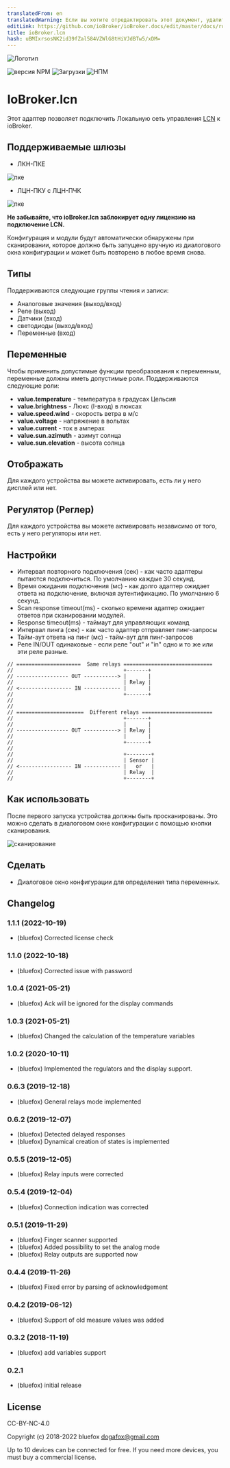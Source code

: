 ```yaml
---
translatedFrom: en
translatedWarning: Если вы хотите отредактировать этот документ, удалите поле «translationFrom», в противном случае этот документ будет снова автоматически переведен
editLink: https://github.com/ioBroker/ioBroker.docs/edit/master/docs/ru/adapterref/iobroker.lcn/README.md
title: ioBroker.lcn
hash: uBMIxrsosNK2id39fZal584VZWlG8tHiVJdBTw5/xDM=
---
```

![Логотип](../../../en/adapterref/iobroker.lcn/admin/lcn.png)

![версия NPM](http://img.shields.io/npm/v/iobroker.lcn.svg)
![Загрузки](https://img.shields.io/npm/dm/iobroker.lcn.svg)
![НПМ](https://nodei.co/npm/iobroker.lcn.png?downloads=true)

# IoBroker.lcn
Этот адаптер позволяет подключить Локальную сеть управления [LCN](https://www.lcn.eu/) к ioBroker.

## Поддерживаемые шлюзы
- ЛКН-ПКЕ

![пке](../../../en/adapterref/iobroker.lcn/img/lcn-pke.png)

- ЛЦН-ПКУ с ЛЦН-ПЧК

![пке](../../../en/adapterref/iobroker.lcn/img/lcn-pku.png)

**Не забывайте, что ioBroker.lcn заблокирует одну лицензию на подключение LCN.**

Конфигурация и модули будут автоматически обнаружены при сканировании, которое должно быть запущено вручную из диалогового окна конфигурации и может быть повторено в любое время снова.

## Типы
Поддерживаются следующие группы чтения и записи:

- Аналоговые значения (выход/вход)
- Реле (выход)
- Датчики (вход)
- светодиоды (выход/вход)
- Переменные (вход)

## Переменные
Чтобы применить допустимые функции преобразования к переменным, переменные должны иметь допустимые роли. Поддерживаются следующие роли:

- **value.temperature** - температура в градусах Цельсия
- **value.brightness** - Люкс (I-вход) в люксах
- **value.speed.wind** - скорость ветра в м/с
- **value.voltage** - напряжение в вольтах
- **value.current** - ток в амперах
- **value.sun.azimuth** - азимут солнца
- **value.sun.elevation** - высота солнца

## Отображать
Для каждого устройства вы можете активировать, есть ли у него дисплей или нет.

## Регулятор (Реглер)
Для каждого устройства вы можете активировать независимо от того, есть у него регуляторы или нет.

## Настройки
- Интервал повторного подключения (сек) - как часто адаптеры пытаются подключиться. По умолчанию каждые 30 секунд.
- Время ожидания подключения (мс) - как долго адаптер ожидает ответа на подключение, включая аутентификацию. По умолчанию 6 секунд.
- Scan response timeout(ms) - сколько времени адаптер ожидает ответов при сканировании модулей.
- Response timeout(ms) - таймаут для управляющих команд
- Интервал пинга (сек) - как часто адаптер отправляет пинг-запросы
- Тайм-аут ответа на пинг (мс) - тайм-аут для пинг-запросов
- Реле IN/OUT одинаковые - если реле "out" и "in" одно и то же или эти реле разные.

```
// =====================  Same relays =============================
//                                    +-------+
// ----------------- OUT -----------> |       |
//                                    | Relay |
// <----------------- IN ------------ |       |
//                                    +-------+
//
//
// ======================  Different relays =======================
//                                    +-------+
//                                    |       |
// ----------------- OUT -----------> | Relay |
//                                    |       |
//                                    +-------+
//
//                                    +--------+
//                                    | Sensor |
// <----------------- IN ------------ |   or   |
//                                    | Relay  |
//                                    +--------+
```

## Как использовать
После первого запуска устройства должны быть просканированы. Это можно сделать в диалоговом окне конфигурации с помощью кнопки сканирования.

![сканирование](../../../en/adapterref/iobroker.lcn/img/scanButton.png)

## Сделать
- Диалоговое окно конфигурации для определения типа переменных.

<!-- Заполнитель для следующей версии (в начале строки):

### **В РАБОТЕ** -->

## Changelog
### 1.1.1 (2022-10-19)
* (bluefox) Corrected license check

### 1.1.0 (2022-10-18)
* (bluefox) Corrected issue with password

### 1.0.4 (2021-05-21)
* (bluefox) Ack will be ignored for the display commands

### 1.0.3 (2021-05-21)
* (bluefox) Changed the calculation of the temperature variables

### 1.0.2 (2020-10-11)
* (bluefox) Implemented the regulators and the display support.

### 0.6.3 (2019-12-18)
* (bluefox) General relays mode implemented

### 0.6.2 (2019-12-07)
* (bluefox) Detected delayed responses
* (bluefox) Dynamical creation of states is implemented

### 0.5.5 (2019-12-05)
* (bluefox) Relay inputs were corrected

### 0.5.4 (2019-12-04)
* (bluefox) Connection indication was corrected

### 0.5.1 (2019-11-29)
* (bluefox) Finger scanner supported
* (bluefox) Added possibility to set the analog mode
* (bluefox) Relay outputs are supported now

### 0.4.4 (2019-11-26)
* (bluefox) Fixed error by parsing of acknowledgement

### 0.4.2 (2019-06-12)
* (bluefox) Support of old measure values was added

### 0.3.2 (2018-11-19)
* (bluefox) add variables support

### 0.2.1
* (bluefox) initial release

## License
CC-BY-NC-4.0

Copyright (c) 2018-2022 bluefox <dogafox@gmail.com>

Up to 10 devices can be connected for free. If you need more devices, you must buy a commercial license.